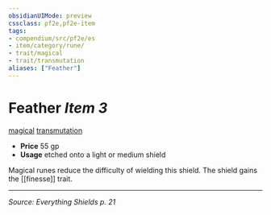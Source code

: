 ```yaml
---
obsidianUIMode: preview
cssclass: pf2e,pf2e-item
tags:
- compendium/src/pf2e/es
- item/category/rune/
- trait/magical
- trait/transmutation
aliases: ["Feather"]
---
```

# Feather *Item 3*  
[magical](magical.md)  [transmutation](transmutation.md)  

- **Price** 55 gp
- **Usage** etched onto a light or medium shield

Magical runes reduce the difficulty of wielding this shield. The shield gains the [[finesse]] trait.

---
*Source: Everything Shields p. 21*